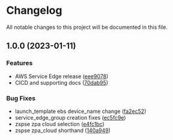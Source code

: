 # Changelog

All notable changes to this project will be documented in this file.

## 1.0.0 (2023-01-11)


### Features

* AWS Service Edge release ([eee9078](https://github.com/zscaler/terraform-aws-zpa-private-service-edge-modules/commit/eee907892f461e9494511fa2bcdc11b84581f0fd))
* CICD and supporting docs ([70dab95](https://github.com/zscaler/terraform-aws-zpa-private-service-edge-modules/commit/70dab95b62c4963409501a3969fd6530df5dc742))


### Bug Fixes

* launch_template ebs device_name change ([fa2ec52](https://github.com/zscaler/terraform-aws-zpa-private-service-edge-modules/commit/fa2ec52dfc9272543caae8332240f864734c8366))
* service_edge_group creation fixes ([ec5fc9e](https://github.com/zscaler/terraform-aws-zpa-private-service-edge-modules/commit/ec5fc9ecf3f7e1f01b42e7e640991e72b90746ae))
* zspse zpa cloud selection ([e4fc1bc](https://github.com/zscaler/terraform-aws-zpa-private-service-edge-modules/commit/e4fc1bce254048a6bdad73d73ab05d06db9d74f0))
* zspse zpa_cloud shorthand ([140a949](https://github.com/zscaler/terraform-aws-zpa-private-service-edge-modules/commit/140a949e5ea8108ec13734a8a9cce31b029e90cc))
